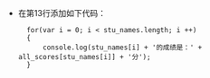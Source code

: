 - 在第13行添加如下代码：

        for(var i = 0; i < stu_names.length; i ++)
        {
            console.log(stu_names[i] + '的成绩是：' + all_scores[stu_names[i]] + '分');
        }